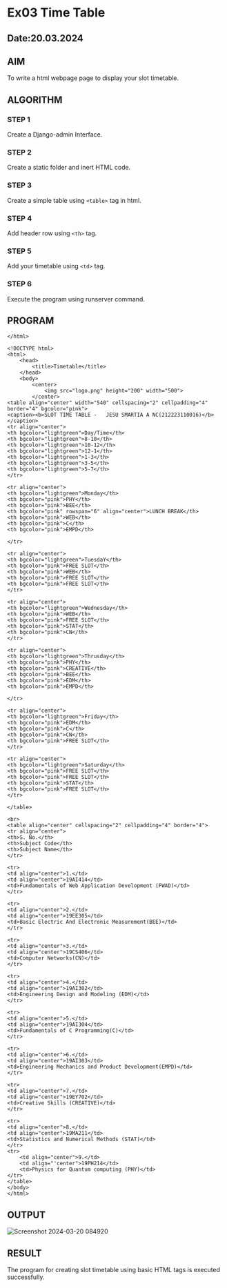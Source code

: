 # Ex03 Time Table
## Date:20.03.2024

## AIM
To write a html webpage page to display your slot timetable.

## ALGORITHM
### STEP 1
Create a Django-admin Interface.

### STEP 2
Create a static folder and inert HTML code.

### STEP 3
Create a simple table using ```<table>``` tag in html.

### STEP 4
Add header row using ```<th>``` tag.

### STEP 5
Add your timetable using ```<td>``` tag.

### STEP 6
Execute the program using runserver command.

## PROGRAM
```
</html>

<!DOCTYPE html>
<html>
    <head>
        <title>Timetable</title>
    </head>
    <body>
        <center>
            <img src="logo.png" height="200" width="500">
        </center>
<table align="center" width="540" cellspacing="2" cellpadding="4" border="4" bgcolor="pink">
<caption><b>SLOT TIME TABLE -   JESU SMARTIA A NC(212223110016)</b></caption>
<tr align="center">
<th bgcolor="lightgreen">Day/Time</th>
<th bgcolor="lightgreen">8-10</th>
<th bgcolor="lightgreen">10-12</th>
<th bgcolor="lightgreen">12-1</th>
<th bgcolor="lightgreen">1-3</th>
<th bgcolor="lightgreen">3-5</th>
<th bgcolor="lightgreen">5-7</th>
</tr>

<tr align="center">
<th bgcolor="lightgreen">Monday</th>
<th bgcolor="pink">PHY</th>
<th bgcolor="pink">BEE</th>
<th bgcolor="pink" rowspan="6" align="center">LUNCH BREAK</th>
<th bgcolor="pink">WEB</th>
<th bgcolor="pink">C</th>
<th bgcolor="pink">EMPD</th>

</tr>

<tr align="center">
<th bgcolor="lightgreen">TuesdaY</th>
<th bgcolor="pink">FREE SLOT</th>
<th bgcolor="pink">WEB</th>
<th bgcolor="pink">FREE SLOT</th>
<th bgcolor="pink">FREE SLOT</th>
</tr>

<tr align="center">
<th bgcolor="lightgreen">Wednesday</th>
<th bgcolor="pink">WEB</th>
<th bgcolor="pink">FREE SLOT</th>
<th bgcolor="pink">STAT</th>
<th bgcolor="pink">CN</th>
</tr>

<tr align="center">
<th bgcolor="lightgreen">Thrusday</th>
<th bgcolor="pink">PHY</th>
<th bgcolor="pink">CREATIVE</th>
<th bgcolor="pink">BEE</th>
<th bgcolor="pink">EDM</th>
<th bgcolor="pink">EMPD</th>

</tr>

<tr align="center">
<th bgcolor="lightgreen">Friday</th>
<th bgcolor="pink">EDM</th>
<th bgcolor="pink">C</th>
<th bgcolor="pink">CN</th>
<th bgcolor="pink">FREE SLOT</th>
</tr>

<tr align="center">
<th bgcolor="lightgreen">Saturday</th>
<th bgcolor="pink">FREE SLOT</th>
<th bgcolor="pink">FREE SLOT</th>
<th bgcolor="pink">STAT</th>
<th bgcolor="pink">FREE SLOT</th>
</tr>

</table>

<br>
<table align="center" cellspacing="2" cellpadding="4" border="4">
<tr align="center">
<th>S. No.</th>
<th>Subject Code</th>
<th>Subject Name</th>
</tr>

<tr>
<td align="center">1.</td>
<td align="center">19AI414</td>
<td>Fundamentals of Web Application Development (FWAD)</td>
</tr>

<tr>
<td align="center">2.</td>
<td align="center">19EE305</td>
<td>Basic Electric And Electronic Measurement(BEE)</td>
</tr>

<tr>
<td align="center">3.</td>
<td align="center">19CS406</td>
<td>Computer Networks(CN)</td>
</tr>

<tr>
<td align="center">4.</td>
<td align="center">19AI302</td>
<td>Engineering Design and Modeling (EDM)</td>
</tr>

<tr>
<td align="center">5.</td>
<td align="center">19AI304</td>
<td>Fundamentals of C Programming(C)</td>
</tr>

<tr>
<td align="center">6.</td>
<td align="center">19AI303</td>
<td>Engineering Mechanics and Product Development(EMPD)</td>
</tr>

<tr>
<td align="center">7.</td>
<td align="center">19EY702</td>
<td>Creative Skills (CREATIVE)</td>
</tr>

<tr>
<td align="center">8.</td>
<td align="center">19MA211</td>
<td>Statistics and Numerical Methods (STAT)</td>
</tr>
<tr>
    <td align="center">9.</td>
    <td align="'center">19PH214</td>
    <td>Physics for Quantum computing (PHY)</td>
</tr>
</table>
</body>
</html>
```

## OUTPUT

![Screenshot 2024-03-20 084920](https://github.com/jesu-smartia05/slot/assets/148514819/ff45da06-3f0c-4ba0-b291-09b92856a9fa)

## RESULT
The program for creating slot timetable using basic HTML tags is executed successfully.

